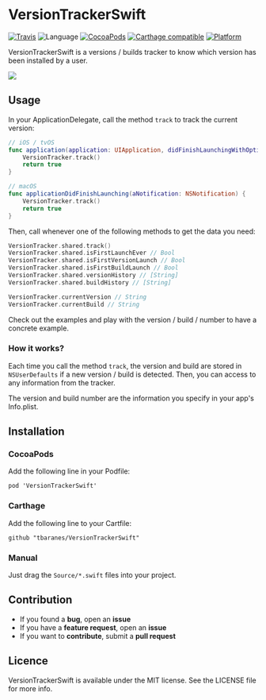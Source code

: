 # VersionTrackerSwift

[![Travis](https://img.shields.io/travis/tbaranes/VersionTrackerSwift.svg)](https://travis-ci.org/tbaranes/VersionTrackerSwift)
![Language](https://img.shields.io/badge/language-Swift%204.2-orange.svg)
[![CocoaPods](https://img.shields.io/cocoapods/v/VersionTrackerSwift.svg?style=flat)](https://github.com/tbaranes/VersionTrackerSwift)
[![Carthage compatible](https://img.shields.io/badge/Carthage-compatible-4BC51D.svg?style=flat)](https://github.com/Carthage/Carthage)
[![Platform](https://img.shields.io/cocoapods/p/VersionTrackerSwift.svg?style=flat)](http://cocoadocs.org/docsets/VersionTrackerSwift)

VersionTrackerSwift is a versions / builds tracker to know which version has been installed by a user. 

![](./assets/demo.png)

## Usage

In your ApplicationDelegate, call the method `track` to track the current version:

```swift
// iOS / tvOS
func application(application: UIApplication, didFinishLaunchingWithOptions launchOptions: [NSObject: AnyObject]?) -> Bool {
    VersionTracker.track()
    return true
}
```

```swift
// macOS
func applicationDidFinishLaunching(aNotification: NSNotification) {
    VersionTracker.track()
    return true        
}
```

Then, call whenever one of the following methods to get the data you need:

```swift
VersionTracker.shared.track() 
VersionTracker.shared.isFirstLaunchEver // Bool
VersionTracker.shared.isFirstVersionLaunch // Bool
VersionTracker.shared.isFirstBuildLaunch // Bool
VersionTracker.shared.versionHistory // [String]
VersionTracker.shared.buildHistory // [String]

VersionTracker.currentVersion // String
VersionTracker.currentBuild // String
```

Check out the examples and play with the version / build / number to have a concrete example.

### How it works?

Each time you call the method `track`, the version and build are stored in `NSUserDefaults` if a new version / build is detected. Then, you can access to any information from the tracker.

The version and build number are the information you specify in your app's Info.plist.
 
## Installation

### CocoaPods

Add the following line in your Podfile:

```
pod 'VersionTrackerSwift'
```

### Carthage

Add the following line to your Cartfile:

```
github "tbaranes/VersionTrackerSwift"
```

### Manual

Just drag the `Source/*.swift` files into your project.
 
## Contribution

- If you found a **bug**, open an **issue**
- If you have a **feature request**, open an **issue**
- If you want to **contribute**, submit a **pull request**

## Licence

VersionTrackerSwift is available under the MIT license. See the LICENSE file for more info.

